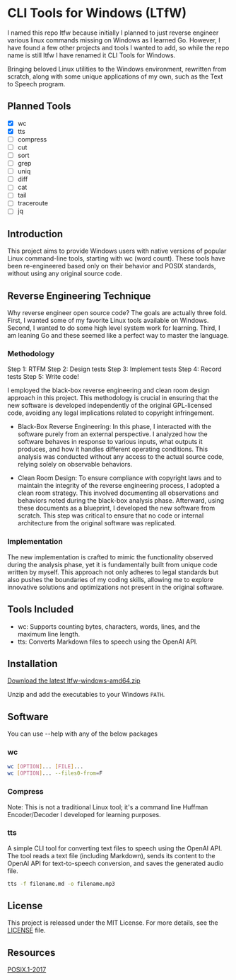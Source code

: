 # CLI Tools for Windows (LTfW)

I named this repo ltfw because initially I planned to just reverse engineer various linux commands missing on Windows as I learned Go. However, I have found a few other projects and tools I wanted to add, so while the repo name is still ltfw I have renamed it CLI Tools for Windows.

Bringing beloved Linux utilities to the Windows environment, rewritten from scratch, along with some unique applications of my own, such as the Text to Speech program.

## Planned Tools

- [x] wc
- [x] tts
- [ ] compress
- [ ] cut
- [ ] sort
- [ ] grep
- [ ] uniq
- [ ] diff
- [ ] cat
- [ ] tail
- [ ] traceroute
- [ ] jq

## Introduction

This project aims to provide Windows users with native versions of popular Linux command-line tools, starting with wc (word count). These tools have been re-engineered based only on their behavior and POSIX standards, without using any original source code.

## Reverse Engineering Technique

Why reverse engineer open source code? The goals are actually three fold. First, I wanted some of my favorite Linux tools available on Windows. Second, I wanted to do some high level system work for learning. Third, I am leaning Go and these seemed like a perfect way to master the language.

### Methodology

Step 1: RTFM
Step 2: Design tests
Step 3: Implement tests
Step 4: Record tests
Step 5: Write code!

I employed the black-box reverse engineering and clean room design approach in this project. This methodology is crucial in ensuring that the new software is developed independently of the original GPL-licensed code, avoiding any legal implications related to copyright infringement.

- Black-Box Reverse Engineering: In this phase, I interacted with the software purely from an external perspective. I analyzed how the software behaves in response to various inputs, what outputs it produces, and how it handles different operating conditions. This analysis was conducted without any access to the actual source code, relying solely on observable behaviors.

- Clean Room Design: To ensure compliance with copyright laws and to maintain the integrity of the reverse engineering process, I adopted a clean room strategy. This involved documenting all observations and behaviors noted during the black-box analysis phase. Afterward, using these documents as a blueprint, I developed the new software from scratch. This step was critical to ensure that no code or internal architecture from the original software was replicated.

### Implementation

The new implementation is crafted to mimic the functionality observed during the analysis phase, yet it is fundamentally built from unique code written by myself. This approach not only adheres to legal standards but also pushes the boundaries of my coding skills, allowing me to explore innovative solutions and optimizations not present in the original software.

## Tools Included

- wc: Supports counting bytes, characters, words, lines, and the maximum line length.
- tts: Converts Markdown files to speech using the OpenAI API.

## Installation

[Download the latest ltfw-windows-amd64.zip](https://github.com/StevenDStanton/ltfw/releases)

Unzip and add the executables to your Windows `PATH`.

## Software

You can use --help with any of the below packages

### wc

```bash
wc [OPTION]... [FILE]...
wc [OPTION]... --files0-from=F
```

### Compress

Note: This is not a traditional Linux tool; it's a command line Huffman Encoder/Decoder I developed for learning purposes.

### tts

A simple CLI tool for converting text files to speech using the OpenAI API. The tool reads a text file (including Markdown), sends its content to the OpenAI API for text-to-speech conversion, and saves the generated audio file.

```bash
tts -f filename.md -o filename.mp3
```

## License

This project is released under the MIT License. For more details, see the [LICENSE](LICENSE) file.

## Resources

[POSIX.1-2017](https://pubs.opengroup.org/onlinepubs/9699919799.2018edition/)
